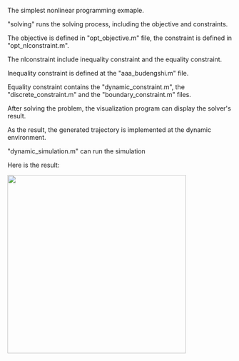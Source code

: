 The simplest nonlinear programming exmaple.

"solving" runs the solving process, including the objective and constraints.

The objective is defined in "opt_objective.m" file, the constraint is defined in "opt_nlconstraint.m".

The nlconstraint include inequality constraint and the equality constraint.

Inequality constraint is defined at the "aaa_budengshi.m" file.

Equality constraint contains the "dynamic_constraint.m", the "discrete_constraint.m" and the "boundary_constraint.m" files.

After solving the problem, the visualization program can display the solver's result.

As the result, the generated trajectory is implemented at the dynamic environment.

"dynamic_simulation.m" can run the simulation

Here is the result:

<img src="https://github.com/user-attachments/assets/a7733afb-b96d-4150-a240-dc72e0faecb5" width="400px" />
